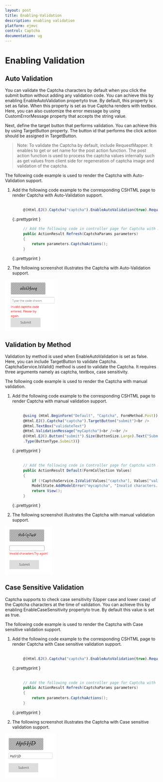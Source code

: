 ```yaml
---
layout: post
title: Enabling-Validation
description: enabling validation
platform: ejmvc
control: Captcha
documentation: ug
---
```


# Enabling Validation

## Auto Validation

You can validate the Captcha characters by default when you click the submit button without adding any validation code. You can achieve this by enabling EnableAutoValidation propertyto true. By default, this property is set as false. When this property is set as true Captcha renders with textbox.  Here, you can also customize the error message by using CustomErrorMessage property that accepts the string value. 

Next, define the target button that performs validation. You can achieve this by using TargetButton property. The button id that performs the click action should be assigned in TargetButton. 


> Note: To validate the Captcha by default, include RequestMapper. It enables to get or set name for the post action function. The post action function is used to process the captcha values internally such as get values from client side for regeneration of captcha image and validation of the captcha.



The following code example is used to render the Captcha with Auto-Validation support.

1. Add the following code example to the corresponding CSHTML page to render Captcha with Auto-Validation support.

   ~~~ javascript
   
		@(Html.EJ().Captcha("captcha").EnableAutoValidation(true).RequestMapper("Refresh").CustomErrorMessage("Invalid captcha code entered. Please try again.").TargetButton ("submit"))<br /><br /><br />    @Html.EJ().Button("submit").Size(ButtonSize.Large).Text("Submit").Type(ButtonType.Submit)

   ~~~
   {:.prettyprint }
   
   ~~~ cs
		// Add the following code in controller page for Captcha with Auto-Validation support
		public ActionResult Refresh(CaptchaParams parameters)
		{
			return parameters.CaptchaActions();
		}

   ~~~
   {:.prettyprint }




2. The following screenshot illustrates the Captcha with Auto-Validation support. 

![](Enabling-Validation_images/Enabling-Validation_img2.png)



## Validation by Method

Validation by method is used when EnableAutoValidation is set as false. Here, you can include TargetButton to validate Captcha. CaptchaService.IsValid() method is used to validate the Captcha. It requires three arguments namely as captcha, textbox, case sensitivity.

The following code example is used to render the Captcha with manual validation.

1. Add the following code example to the corresponding CSHTML page to render Captcha with manual validation support.

   ~~~ javascript
		
		@using (Html.BeginForm("Default", "Captcha", FormMethod.Post)){
		@Html.EJ().Captcha("captcha").TargetButton("submit")<br />  
		@Html.TextBox("validateText") 
		@Html.ValidationMessage("myCaptcha")<br /><br />
		@(Html.EJ().Button("submit").Size(ButtonSize.Large).Text("Submit")
		.Type(ButtonType.Submit))}

   ~~~
   {:.prettyprint }
   
   ~~~ cs
   
		// Add the following code in Controller page for Captcha with manual validation support[HttpPost]
        public ActionResult Default(FormCollection Values) 
		{        
			if (!CaptchaService.IsValid(Values["captcha"], Values["validateText "], true))
			ModelState.AddModelError("mycaptcha", "Invalid characters. Try again!"); 
			return View();  
		}

   ~~~
   {:.prettyprint }


2. The following screenshot illustrates the Captcha with manual validation support. 

![](Enabling-Validation_images/Enabling-Validation_img3.png)



## Case Sensitive Validation 

Captcha supports to check case sensitivity (Upper case and lower case) of the Captcha characters at the time of validation. You can achieve this by enabling EnableCaseSensitivity propertyto true. By default this value is set as true.

The following code example is used to render the Captcha with Case sensitive validation support.

1. Add the following code example to the corresponding CSHTML page to render Captcha with Case sensitive validation support.

   ~~~ javascript
   
		@(Html.EJ().Captcha("captcha").EnableAutoValidation(true).RequestMapper("Refresh").CustomErrorMessage("Invalid captcha code entered. Please try again.").TargetButton("submit ").EnableCaseSensitivity(true))<br /><br /><br />@Html.EJ().Button("submit").Size(ButtonSize.Large).Text("Submit").Type(ButtonType.Submit)

   ~~~
   {:.prettyprint }
   
   ~~~ cs
   
		// Add the following code in controller page for Captcha with case sensitive validation support
		public ActionResult Refresh(CaptchaParams parameters)
		{
			return parameters.CaptchaActions();
		}

   ~~~
   {:.prettyprint }


2. The following screenshot illustrates the Captcha with Case sensitive validation support. 

![](Enabling-Validation_images/Enabling-Validation_img4.png)



